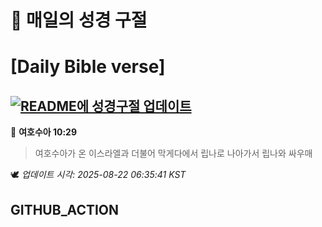 # 🙏 매일의 성경 구절
# [Daily Bible verse]
## [![README에 성경구절 업데이트](https://github.com/DONGSUKA/first_test/actions/workflows/update-readme-bible.yml/badge.svg)](https://github.com/DONGSUKA/first_test/actions/workflows/update-readme-bible.yml)
<!-- START_BIBLE_VERSE -->
📖 **여호수아 10:29**
> 여호수아가 온 이스라엘과 더불어 막게다에서 립나로 나아가서 립나와 싸우매

🕊️ _업데이트 시각: 2025-08-22 06:35:41 KST_
  <!-- END_BIBLE_VERSE -->
## GITHUB_ACTION
